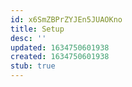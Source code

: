 ```yaml
---
id: x6SmZBPrZYJEn5JUAOKno
title: Setup
desc: ''
updated: 1634750601938
created: 1634750601938
stub: true
---
```


